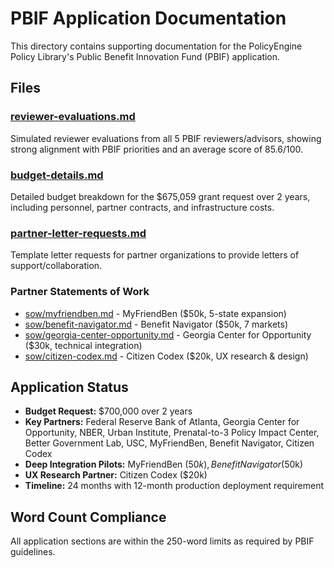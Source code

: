 # PBIF Application Documentation

This directory contains supporting documentation for the PolicyEngine Policy Library's Public Benefit Innovation Fund (PBIF) application.

## Files

### [reviewer-evaluations.md](reviewer-evaluations.md)
Simulated reviewer evaluations from all 5 PBIF reviewers/advisors, showing strong alignment with PBIF priorities and an average score of 85.6/100.

### [budget-details.md](budget-details.md)
Detailed budget breakdown for the $675,059 grant request over 2 years, including personnel, partner contracts, and infrastructure costs.

### [partner-letter-requests.md](partner-letter-requests.md)
Template letter requests for partner organizations to provide letters of support/collaboration.

### Partner Statements of Work
- [sow/myfriendben.md](sow/myfriendben.md) - MyFriendBen ($50k, 5-state expansion)
- [sow/benefit-navigator.md](sow/benefit-navigator.md) - Benefit Navigator ($50k, 7 markets)  
- [sow/georgia-center-opportunity.md](sow/georgia-center-opportunity.md) - Georgia Center for Opportunity ($30k, technical integration)
- [sow/citizen-codex.md](sow/citizen-codex.md) - Citizen Codex ($20k, UX research & design)

## Application Status

- **Budget Request:** $700,000 over 2 years
- **Key Partners:** Federal Reserve Bank of Atlanta, Georgia Center for Opportunity, NBER, Urban Institute, Prenatal-to-3 Policy Impact Center, Better Government Lab, USC, MyFriendBen, Benefit Navigator, Citizen Codex
- **Deep Integration Pilots:** MyFriendBen ($50k), Benefit Navigator ($50k)
- **UX Research Partner:** Citizen Codex ($20k)
- **Timeline:** 24 months with 12-month production deployment requirement

## Word Count Compliance

All application sections are within the 250-word limits as required by PBIF guidelines.